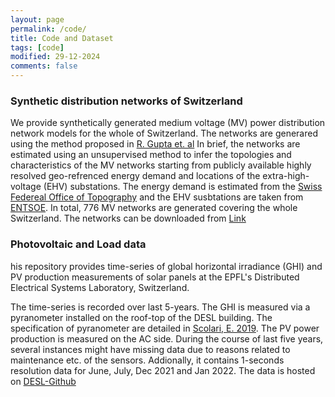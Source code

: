 ```yaml
---
layout: page
permalink: /code/
title: Code and Dataset
tags: [code]
modified: 29-12-2024
comments: false
---
```



### Synthetic distribution networks of Switzerland
We provide synthetically generated medium voltage (MV) power distribution network models for the whole of Switzerland. The networks are generared using the method proposed in [R. Gupta et. al](https://doi.org/10.1016/j.apenergy.2020.116010) In brief, the networks are estimated using an unsupervised method to infer the topologies and characteristics of the MV networks starting from publicly available highly resolved geo-refrenced energy demand and locations of the extra-high-voltage (EHV) substations. The energy demand is estimated from the [Swiss Federeal Office of Topography](https://www.swisstopo.admin.ch/en) and the EHV susbtations are taken from [ENTSOE](https://www.entsoe.eu/). In total, 776 MV networks are generated covering the whole Switzerland.
The networks can be downloaded from [Link](https://github.com/DESL-EPFL/Estimated-Medium-Voltage-Distribution-Network-Models-for-Switzerland)

### Photovoltaic and Load data
his repository provides time-series of global horizontal irradiance (GHI) and PV production measurements of solar panels at the EPFL's Distributed Electrical Systems Laboratory, Switzerland.

The time-series is recorded over last 5-years. The GHI is measured via a pyranometer installed on the roof-top of the DESL building. The specification of pyranometer are detailed in [Scolari, E. 2019](https://infoscience.epfl.ch/server/api/core/bitstreams/61c4e154-ca10-48ef-92e5-e5668a94b2b1/content). The PV power production is measured on the AC side. During the course of last five years, several instances might have missing data due to reasons related to maintenance etc. of the sensors. Addionally, it contains 1-seconds resolution data for June, July, Dec 2021 and Jan 2022.
The data is hosted on [DESL-Github](https://github.com/DESL-EPFL/DESL-Photovoltaic-timeseries)

